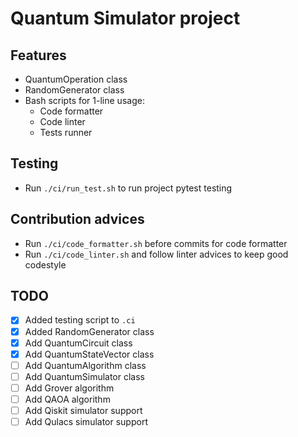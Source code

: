 # Quantum Simulator project

## Features

* QuantumOperation class
* RandomGenerator class
* Bash scripts for 1-line usage:
  * Code formatter
  * Code linter
  * Tests runner

## Testing

* Run `./ci/run_test.sh` to run project pytest testing

## Contribution advices

* Run `./ci/code_formatter.sh` before commits for code formatter
* Run `./ci/code_linter.sh` and follow linter advices to keep good codestyle

## TODO

* [x] Added testing script to `.ci`
* [x] Added RandomGenerator class
* [x] Add QuantumCircuit class
* [x] Add QuantumStateVector class
* [ ] Add QuantumAlgorithm class
* [ ] Add QuantumSimulator class
* [ ] Add Grover algorithm
* [ ] Add QAOA algorithm
* [ ] Add Qiskit simulator support
* [ ] Add Qulacs simulator support
